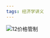 ```yaml
---
tags: 经济学讲义
---
```


![12价格管制](https://user-images.githubusercontent.com/65434227/150662310-5b1c8c95-c6e1-4f25-87b3-fd3ecd8660cc.png)
